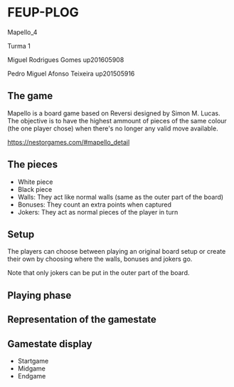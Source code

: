 # FEUP-PLOG

Mapello_4

Turma 1

Miguel Rodrigues Gomes up201605908

Pedro Miguel Afonso Teixeira  up201505916


## The game
Mapello is a board game based on Reversi designed by Simon M. Lucas. The objective is to have the highest ammount of pieces of the same colour (the one player chose) when there's no longer any valid move available. 

https://nestorgames.com/#mapello_detail

## The pieces
 - White piece
 - Black piece
 - Walls: They act like normal walls (same as the outer part of the board)
 - Bonuses: They count an extra points when captured
 - Jokers: They act as normal pieces of the player in turn


## Setup
The players can choose between playing an original board setup or create their own by choosing where the walls, bonuses and jokers go.

Note that only jokers can be put in the outer part of the board.

## Playing phase

## Representation of the gamestate

## Gamestate display
 - Startgame
 - Midgame
 - Endgame


